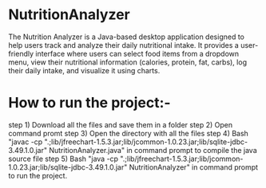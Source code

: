 # NutritionAnalyzer
The Nutrition Analyzer is a Java-based desktop application designed to help users track and analyze their daily nutritional intake. It provides a user-friendly interface where users can select food items from a dropdown menu, view their nutritional information (calories, protein, fat, carbs), log their daily intake, and visualize it using charts.

# How to run the project:-
step 1) Download all the files and save them in a folder 
step 2) Open command promt 
step 3) Open the directory with all the files
step 4) Bash "javac -cp ".;lib/jfreechart-1.5.3.jar;lib/jcommon-1.0.23.jar;lib/sqlite-jdbc-3.49.1.0.jar" NutritionAnalyzer.java" in command prompt to compile the java source file 
step 5) Bash "java -cp ".;lib/jfreechart-1.5.3.jar;lib/jcommon-1.0.23.jar;lib/sqlite-jdbc-3.49.1.0.jar" NutritionAnalyzer" in command prompt to run the project.
